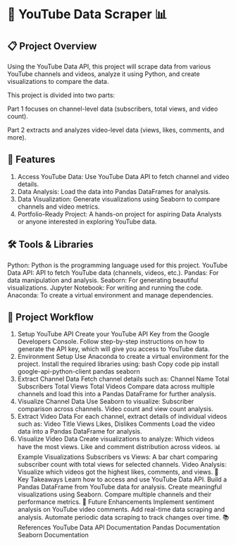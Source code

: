 # 🎥 YouTube Data Scraper 📊

## 📋 Project Overview
Using the YouTube Data API, this project will scrape data from various YouTube channels and videos, analyze it using Python, and create visualizations to compare the data.

This project is divided into two parts:

Part 1 focuses on channel-level data (subscribers, total views, and video count).

Part 2 extracts and analyzes video-level data (views, likes, comments, and more).

## 🌟 Features
1. Access YouTube Data: Use YouTube Data API to fetch channel and video details.
2. Data Analysis: Load the data into Pandas DataFrames for analysis.
3. Data Visualization: Generate visualizations using Seaborn to compare channels and video metrics.
4. Portfolio-Ready Project: A hands-on project for aspiring Data Analysts or anyone interested in exploring YouTube data.
## 🛠️ Tools & Libraries
Python: Python is the programming language used for this project.
YouTube Data API: API to fetch YouTube data (channels, videos, etc.).
Pandas: For data manipulation and analysis.
Seaborn: For generating beautiful visualizations.
Jupyter Notebook: For writing and running the code.
Anaconda: To create a virtual environment and manage dependencies.
## 🚀 Project Workflow
1. Setup YouTube API
Create your YouTube API Key from the Google Developers Console.
Follow step-by-step instructions on how to generate the API key, which will give you access to YouTube data.
2. Environment Setup
Use Anaconda to create a virtual environment for the project.
Install the required libraries using:
bash
Copy code
pip install google-api-python-client pandas seaborn
3. Extract Channel Data
Fetch channel details such as:
Channel Name
Total Subscribers
Total Views
Total Videos
Compare data across multiple channels and load this into a Pandas DataFrame for further analysis.
4. Visualize Channel Data
Use Seaborn to visualize:
Subscriber comparison across channels.
Video count and view count analysis.
5. Extract Video Data
For each channel, extract details of individual videos such as:
Video Title
Views
Likes, Dislikes
Comments
Load the video data into a Pandas DataFrame for analysis.
6. Visualize Video Data
Create visualizations to analyze:
Which videos have the most views.
Like and comment distribution across videos.
📊 Example Visualizations
Subscribers vs Views: A bar chart comparing subscriber count with total views for selected channels.
Video Analysis: Visualize which videos got the highest likes, comments, and views.
🎯 Key Takeaways
Learn how to access and use YouTube Data API.
Build a Pandas DataFrame from YouTube data for analysis.
Create meaningful visualizations using Seaborn.
Compare multiple channels and their performance metrics.
🔧 Future Enhancements
Implement sentiment analysis on YouTube video comments.
Add real-time data scraping and analysis.
Automate periodic data scraping to track changes over time.
📚 References
YouTube Data API Documentation
Pandas Documentation
Seaborn Documentation
